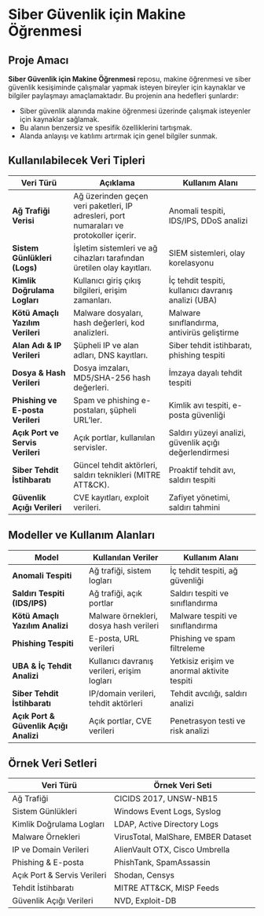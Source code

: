 # Siber Güvenlik için Makine Öğrenmesi

## Proje Amacı

**Siber Güvenlik için Makine Öğrenmesi** reposu, makine öğrenmesi ve siber güvenlik kesişiminde çalışmalar yapmak isteyen bireyler için kaynaklar ve bilgiler paylaşmayı amaçlamaktadır. Bu projenin ana hedefleri şunlardır:

- Siber güvenlik alanında makine öğrenmesi üzerinde çalışmak isteyenler için kaynaklar sağlamak.
- Bu alanın benzersiz ve spesifik özelliklerini tartışmak.
- Alanda anlayışı ve katılımı artırmak için genel bilgiler sunmak.

## Kullanılabilecek Veri Tipleri

| Veri Türü | Açıklama | Kullanım Alanı |
|-----------|----------|----------------|
| **Ağ Trafiği Verisi** | Ağ üzerinden geçen veri paketleri, IP adresleri, port numaraları ve protokoller içerir. | Anomali tespiti, IDS/IPS, DDoS analizi |
| **Sistem Günlükleri (Logs)** | İşletim sistemleri ve ağ cihazları tarafından üretilen olay kayıtları. | SIEM sistemleri, olay korelasyonu |
| **Kimlik Doğrulama Logları** | Kullanıcı giriş çıkış bilgileri, erişim zamanları. | İç tehdit tespiti, kullanıcı davranış analizi (UBA) |
| **Kötü Amaçlı Yazılım Verileri** | Malware dosyaları, hash değerleri, kod analizleri. | Malware sınıflandırma, antivirüs geliştirme |
| **Alan Adı & IP Verileri** | Şüpheli IP ve alan adları, DNS kayıtları. | Siber tehdit istihbaratı, phishing tespiti |
| **Dosya & Hash Verileri** | Dosya imzaları, MD5/SHA-256 hash değerleri. | İmzaya dayalı tehdit tespiti |
| **Phishing ve E-posta Verileri** | Spam ve phishing e-postaları, şüpheli URL’ler. | Kimlik avı tespiti, e-posta güvenliği |
| **Açık Port ve Servis Verileri** | Açık portlar, kullanılan servisler. | Saldırı yüzeyi analizi, güvenlik açığı değerlendirmesi |
| **Siber Tehdit İstihbaratı** | Güncel tehdit aktörleri, saldırı teknikleri (MITRE ATT&CK). | Proaktif tehdit avı, saldırı tespiti |
| **Güvenlik Açığı Verileri** | CVE kayıtları, exploit verileri. | Zafiyet yönetimi, saldırı tahmini |

## Modeller ve Kullanım Alanları

| Model | Kullanılan Veriler | Kullanım Alanı |
|--------|----------------|-----------------|
| **Anomali Tespiti** | Ağ trafiği, sistem logları | İç tehdit tespiti, ağ güvenliği |
| **Saldırı Tespiti (IDS/IPS)** | Ağ trafiği, açık portlar | Saldırı tespiti ve sınıflandırma |
| **Kötü Amaçlı Yazılım Analizi** | Malware örnekleri, dosya hash verileri | Malware tespiti ve sınıflandırma |
| **Phishing Tespiti** | E-posta, URL verileri | Phishing ve spam filtreleme |
| **UBA & İç Tehdit Analizi** | Kullanıcı davranış verileri, erişim logları | Yetkisiz erişim ve anormal aktivite tespiti |
| **Siber Tehdit İstihbaratı** | IP/domain verileri, tehdit aktörleri | Tehdit avcılığı, saldırı analizi |
| **Açık Port & Güvenlik Açığı Analizi** | Açık portlar, CVE verileri | Penetrasyon testi ve risk analizi |

## Örnek Veri Setleri

| Veri Türü | Örnek Veri Seti |
|-----------|----------------|
| Ağ Trafiği | CICIDS 2017, UNSW-NB15 |
| Sistem Günlükleri | Windows Event Logs, Syslog |
| Kimlik Doğrulama Logları | LDAP, Active Directory Logs |
| Malware Örnekleri | VirusTotal, MalShare, EMBER Dataset |
| IP ve Domain Verileri | AlienVault OTX, Cisco Umbrella |
| Phishing & E-posta | PhishTank, SpamAssassin |
| Açık Port & Servis Verileri | Shodan, Censys |
| Tehdit İstihbaratı | MITRE ATT&CK, MISP Feeds |
| Güvenlik Açığı Verileri | NVD, Exploit-DB |





